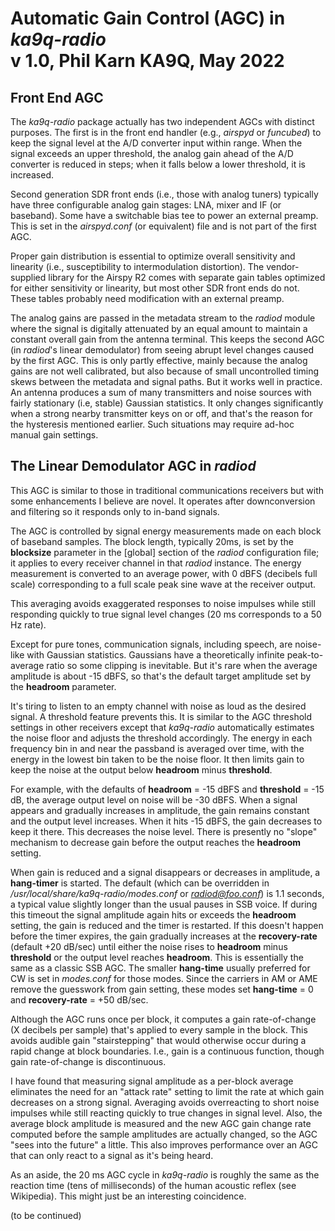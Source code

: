 Automatic Gain Control (AGC) in *ka9q-radio*  
v 1.0, Phil Karn KA9Q, May 2022  
============================================


Front End AGC
-------------

The *ka9q-radio* package actually has two independent AGCs with
distinct purposes. The first is in the front end handler (e.g.,
*airspyd* or *funcubed*) to keep the signal level at the A/D converter
input within range. When the signal exceeds an upper threshold, the
analog gain ahead of the A/D converter is reduced in steps; when it
falls below a lower threshold, it is increased.

Second generation SDR front ends (i.e., those with analog tuners)
typically have three configurable analog gain stages: LNA, mixer and
IF (or baseband).  Some have a switchable bias tee to power an
external preamp.  This is set in the *airspyd.conf* (or
equivalent) file and is not part of the first AGC.

Proper gain distribution is essential to optimize overall sensitivity
and linearity (i.e., susceptibility to intermodulation
distortion). The vendor-supplied library for the Airspy R2 comes with
separate gain tables optimized for either sensitivity or linearity,
but most other SDR front ends do not. These tables probably need
modification with an external preamp.

The analog gains are passed in the metadata stream to the *radiod*
module where the signal is digitally attenuated by an equal amount to
maintain a constant overall gain from the antenna terminal. This keeps
the second AGC (in *radiod*'s linear demodulator) from seeing abrupt
level changes caused by the first AGC.  This is only partly effective,
mainly because the analog gains are not well calibrated, but also
because of small uncontrolled timing skews between the metadata and
signal paths.  But it works well in practice. An antenna produces a
sum of many transmitters and noise sources with fairly stationary
(i.e, stable) Gaussian statistics. It only changes significantly when
a strong nearby transmitter keys on or off, and that's the reason for
the hysteresis mentioned earlier. Such situations may require
ad-hoc manual gain settings.

The Linear Demodulator AGC in *radiod*
--------------------------------------

This AGC is similar to those in traditional communications receivers
but with some enhancements I believe are novel. It operates after
downconversion and filtering so it responds only to in-band signals.

The AGC is controlled by signal energy measurements made on each block
of baseband samples.  The block length, typically 20ms, is set
by the **blocksize** parameter in the [global] section of the *radiod*
configuration file; it applies to every receiver channel in that
*radiod* instance. The energy measurement is converted to an average
power, with 0 dBFS (decibels full scale) corresponding to a full scale
peak sine wave at the receiver output.

This averaging avoids exaggerated responses to noise impulses
while still responding quickly to true signal level changes (20 ms
corresponds to a 50 Hz rate).

Except for pure tones, communication signals, including speech, are
noise-like with Gaussian statistics. Gaussians have a theoretically
infinite peak-to-average ratio so some clipping is inevitable.  But
it's rare when the average amplitude is about -15 dBFS, so that's the
default target amplitude set by the **headroom** parameter.

It's tiring to listen to an empty channel with noise as loud as the
desired signal. A threshold feature prevents this. It is similar to
the AGC threshold settings in other receivers except that *ka9q-radio*
automatically estimates the noise floor and adjusts the threshold
accordingly. The energy in each frequency bin in and near the passband
is averaged over time, with the energy in the lowest bin taken to be
the noise floor.  It then limits gain to keep the noise at the output
below **headroom** minus **threshold**.

For example, with the defaults of **headroom** = -15 dBFS and
**threshold** = -15 dB, the average output level on noise will be -30
dBFS. When a signal appears and gradually increases in amplitude, the
gain remains constant and the output level increases. When it hits -15
dBFS, the gain decreases to keep it there. This decreases the noise
level.  There is presently no "slope" mechanism to decrease gain
before the output reaches the **headroom** setting.

When gain is reduced and a signal disappears or decreases in
amplitude, a **hang-timer** is started. The default (which can be
overridden in */usr/local/share/ka9q-radio/modes.conf* or
*radiod@foo.conf*) is 1.1 seconds, a typical value slightly longer than
the usual pauses in SSB voice.  If during this timeout the signal
amplitude again hits or exceeds the **headroom** setting, the gain is
reduced and the timer is restarted. If this doesn't happen before the
timer expires, the gain gradually increases at the
**recovery-rate** (default +20 dB/sec) until either the noise rises to
**headroom** minus **threshold** or the output level reaches
**headroom**. This is essentially the same as a classic SSB AGC. The
smaller **hang-time** usually preferred for CW is set in
*modes.conf* for those modes. Since the carriers in AM or AME
remove the guesswork from gain setting, these modes set
**hang-time** = 0 and **recovery-rate** = +50 dB/sec.

Although the AGC runs once per block, it computes a gain
rate-of-change (X decibels per sample) that's applied to every sample
in the block. This avoids audible gain "stairstepping" that would
otherwise occur during a rapid change at block boundaries. I.e., gain
is a continuous function, though gain rate-of-change is discontinuous.

I have found that measuring signal amplitude as a per-block average
eliminates the need for an "attack rate" setting to limit the rate at
which gain decreases on a strong signal. Averaging avoids overreacting
to short noise impulses while still reacting quickly to true changes
in signal level. Also, the average block amplitude is measured and the
new AGC gain change rate computed before the sample amplitudes are
actually changed, so the AGC "sees into the future" a little. This
also improves performance over an AGC that can only react to a signal
as it's being heard.

As an aside, the 20 ms AGC cycle in *ka9q-radio* is roughly the same
as the reaction time (tens of milliseconds) of the human acoustic
reflex (see Wikipedia). This might just be an interesting coincidence.

(to be continued)


